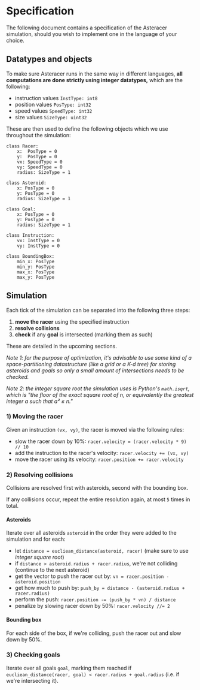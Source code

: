 # Specification
The following document contains a specification of the Asteracer simulation, should you wish to implement one in the language of your choice.

## Datatypes and objects
To make sure Asteracer runs in the same way in different languages, **all computations are done strictly using integer datatypes,** which are the following:

- instruction values `InstType: int8`
- position values `PosType: int32`
- speed values `SpeedType: int32`
- size values `SizeType: uint32`

These are then used to define the following objects which we use throughout the simulation:

```python3
class Racer:
    x:  PosType = 0
    y:  PosType = 0
    vx: SpeedType = 0
    vy: SpeedType = 0
    radius: SizeType = 1
```

```python3
class Asteroid:
    x: PosType = 0
    y: PosType = 0
    radius: SizeType = 1
```

```python3
class Goal:
    x: PosType = 0
    y: PosType = 0
    radius: SizeType = 1
```

```python3
class Instruction:
    vx: InstType = 0
    vy: InstType = 0
```

```python3
class BoundingBox:
    min_x: PosType
    min_y: PosType
    max_x: PosType
    max_y: PosType
```

## Simulation
Each tick of the simulation can be separated into the following three steps:

1. **move the racer** using the specified instruction
2. **resolve collisions**
3. **check** if any **goal** is intersected (marking them as such)

These are detailed in the upcoming sections.

_Note 1: for the purpose of optimization, it's advisable to use some kind of a space-partitioning datastructure (like a grid or a K-d tree) for storing asteroids and goals so only a small amount of intersections needs to be checked._

_Note 2: the integer square root the simulation uses is Python's `math.isqrt`, which is "the floor of the exact square root of n, or equivalently the greatest integer a such that a² ≤ n."_

### 1) Moving the racer
Given an instruction `(vx, vy)`, the racer is moved via the following rules:
- slow the racer down by 10%: `racer.velocity = (racer.velocity * 9) // 10`
- add the instruction to the racer's velocity: `racer.velocity += (vx, vy)`
- move the racer using its velocity: `racer.position += racer.velocity`

### 2) Resolving collisions
Collisions are resolved first with asteroids, second with the bounding box.

If any collisions occur, repeat the entire resolution again, at most `5` times in total.

#### Asteroids
Iterate over all asteroids `asteroid` in the order they were added to the simulation and for each:
- let `distance = eucliean_distance(asteroid, racer)` (make sure to use _integer square root_)
- if `distance > asteroid.radius + racer.radius`, we're not colliding (continue to the next asteroid)
- get the vector to push the racer out by: `vn = racer.position - asteroid.position`
- get how much to push by: `push_by = distance - (asteroid.radius + racer.radius)`
- perform the push: `racer.position -= (push_by * vn) / distance`
- penalize by slowing racer down by 50%: `racer.velocity //= 2`

#### Bounding box
For each side of the box, if we're colliding, push the racer out and slow down by 50%.

### 3) Checking goals
Iterate over all goals `goal`, marking them reached if `eucliean_distance(racer, goal) < racer.radius + goal.radius` (i.e. if we're intersecting it).
